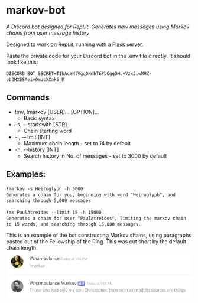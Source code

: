 # markov-bot
*A Discord bot designed for Repl.it. Generates new messages using Markov chains from user message history*


Designed to work on Repl.it, running with a Flask server.

Paste the private code for your Discord bot in the .env file directly. It should look like this:
```
DISCORD_BOT_SECRET=T1bAcYNlVgqOHnbT6PbCgqOH.yVzxJ.wMHZ-pb2HXESAeiv0mUcXXak5_M
```
## Commands
* !mv, !markov [USER]... [OPTION]...
  * Basic syntax
* -s, --startswith [STR]
  * Chain starting word
* -l, --limit [INT]
  * Maximum chain length - set to 14 by default
* -h, --history [INT]
  * Search history in No. of messages - set to 3000 by default
  
## Examples:
```
!markov -s Heiroglyph -h 5000
Generates a chain for you, beginning with word "Heiroglyph", and searching through 5,000 messages

!mk PaulAtreides --limit 15 -h 15000
Generates a chain for user "PaulAtreides", limiting the markov chain to 15 words, and searching through 15,000 messages.
```

This is an example of the bot constructing Markov chains, using paragraphs pasted out of the Fellowship of the Ring. This was cut short by the default chain length
![markov-bot test with LOTR paragraphs](https://raw.githubusercontent.com/whambulance/markov-bot/master/markovtest1.png)
